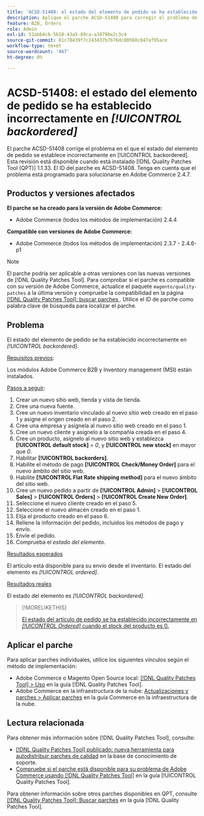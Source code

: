 ```yaml
---
title: 'ACSD-51408: el estado del elemento de pedido se ha establecido incorrectamente en [!UICONTROL backordered]'
description: Aplique el parche ACSD-51408 para corregir el problema de Adobe Commerce en el que el estado del elemento de pedido está establecido incorrectamente en [!UICONTROL backordered].
feature: B2B, Orders
role: Admin
exl-id: 51abb4c6-5618-43a5-89ca-a3879be2c3c4
source-git-commit: 81c78439f7c243437b7b76dc80560c847af95ace
workflow-type: tm+mt
source-wordcount: '467'
ht-degree: 0%

---
```


# ACSD-51408: el estado del elemento de pedido se ha establecido incorrectamente en *[!UICONTROL backordered]*

El parche ACSD-51408 corrige el problema en el que el estado del elemento de pedido se establece incorrectamente en [!UICONTROL backordered]. Esta revisión está disponible cuando está instalado [!DNL Quality Patches Tool (QPT)] 1.1.33. El ID del parche es ACSD-51408. Tenga en cuenta que el problema está programado para solucionarse en Adobe Commerce 2.4.7.

## Productos y versiones afectados

**El parche se ha creado para la versión de Adobe Commerce:**

* Adobe Commerce (todos los métodos de implementación) 2.4.4

**Compatible con versiones de Adobe Commerce:**

* Adobe Commerce (todos los métodos de implementación) 2.3.7 - 2.4.6-p1

>[!NOTE]
>
>El parche podría ser aplicable a otras versiones con las nuevas versiones de [!DNL Quality Patches Tool]. Para comprobar si el parche es compatible con su versión de Adobe Commerce, actualice el paquete `magento/quality-patches` a la última versión y compruebe la compatibilidad en la página [[!DNL Quality Patches Tool]: buscar parches ](https://experienceleague.adobe.com/tools/commerce-quality-patches/index.html?lang=es). Utilice el ID de parche como palabra clave de búsqueda para localizar el parche.

## Problema

El estado del elemento de pedido se ha establecido incorrectamente en *[!UICONTROL backordered]*.

<u>Requisitos previos</u>:

Los módulos Adobe Commerce B2B y Inventory management (MSI) están instalados.

<u>Pasos a seguir</u>:

1. Crear un nuevo sitio web, tienda y vista de tienda.
1. Cree una nueva fuente.
1. Cree un nuevo inventario vinculado al nuevo sitio web creado en el paso 1 y asigne el origen creado en el paso 2.
1. Cree una empresa y asígnela al nuevo sitio web creado en el paso 1.
1. Cree un nuevo cliente y asígnelo a la compañía creada en el paso 4.
1. Cree un producto, asígnelo al nuevo sitio web y establezca **[!UICONTROL default stock]** = *0*, y **[!UICONTROL new stock]** en mayor que *0*.
1. Habilitar **[!UICONTROL backorders]**.
1. Habilite el método de pago **[!UICONTROL Check/Money Order]** para el nuevo ámbito del sitio web.
1. Habilite **[!UICONTROL Flat Rate shipping method]** para el nuevo ámbito del sitio web.
1. Cree un nuevo pedido a partir de **[!UICONTROL Admin]** > **[!UICONTROL Sales]** > **[!UICONTROL Orders]** > **[!UICONTROL Create New Order]**.
1. Seleccione el nuevo cliente creado en el paso 5.
1. Seleccione el nuevo almacén creado en el paso 1.
1. Elija el producto creado en el paso 6.
1. Rellene la información del pedido, incluidos los métodos de pago y envío.
1. Envíe el pedido.
1. Comprueba el *estado del elemento*.

<u>Resultados esperados</u>

El artículo está disponible para su envío desde el inventario. El estado del elemento es *[!UICONTROL ordered]*.

<u>Resultados reales</u>

El estado del elemento es *[!UICONTROL backordered]*.

>[!MORELIKETHIS]
>
>[El estado del artículo de pedido se ha establecido incorrectamente en *[!UICONTROL Ordered]* cuando el stock del producto es 0.](/help/tools/quality-patches-tool/patches-available-in-qpt/v1-1-33/acsd-51735-order-item-status-incorrectly-set.md)

## Aplicar el parche

Para aplicar parches individuales, utilice los siguientes vínculos según el método de implementación:

* Adobe Commerce o Magento Open Source local: [[!DNL Quality Patches Tool] > Uso](/help/tools/quality-patches-tool/usage.md) en la guía [!DNL Quality Patches Tool].
* Adobe Commerce en la infraestructura de la nube: [Actualizaciones y parches > Aplicar parches](https://experienceleague.adobe.com/docs/commerce-cloud-service/user-guide/develop/upgrade/apply-patches.html?lang=es) en la guía Commerce en la infraestructura de la nube.

## Lectura relacionada

Para obtener más información sobre [!DNL Quality Patches Tool], consulte:

* [[!DNL Quality Patches Tool] publicado: nueva herramienta para autodistribuir parches de calidad](https://experienceleague.adobe.com/es/docs/commerce-knowledge-base/kb/announcements/commerce-announcements/magento-quality-patches-released-new-tool-to-self-serve-quality-patches) en la base de conocimiento de soporte.
* [Compruebe si el parche está disponible para su problema de Adobe Commerce usando [!DNL Quality Patches Tool]](/help/tools/quality-patches-tool/patches-available-in-qpt/check-patch-for-magento-issue-with-magento-quality-patches.md) en la guía [!UICONTROL Quality Patches Tool].


Para obtener información sobre otros parches disponibles en QPT, consulte [[!DNL Quality Patches Tool]: Buscar parches](https://experienceleague.adobe.com/tools/commerce-quality-patches/index.html?lang=es) en la guía [!DNL Quality Patches Tool].
